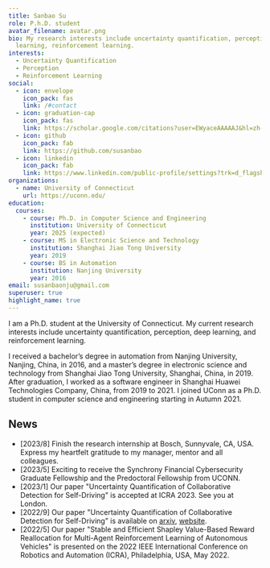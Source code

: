 ```yaml
---
title: Sanbao Su
role: P.h.D. student
avatar_filename: avatar.png
bio: My research interests include uncertainty quantification, perception, deep
  learning, reinforcement learning.
interests:
  - Uncertainty Quantification
  - Perception
  - Reinforcement Learning
social:
  - icon: envelope
    icon_pack: fas
    link: /#contact
  - icon: graduation-cap
    icon_pack: fas
    link: https://scholar.google.com/citations?user=EWyaceAAAAAJ&hl=zh-CN
  - icon: github
    icon_pack: fab
    link: https://github.com/susanbao
  - icon: linkedin
    icon_pack: fab
    link: https://www.linkedin.com/public-profile/settings?trk=d_flagship3_profile_self_view_public_profile
organizations:
  - name: University of Connecticut
    url: https://uconn.edu/
education:
  courses:
    - course: Ph.D. in Computer Science and Engineering
      institution: University of Connecticut
      year: 2025 (expected)
    - course: MS in Electronic Science and Technology
      institution: Shanghai Jiao Tong University
      year: 2019
    - course: BS in Automation
      institution: Nanjing University
      year: 2016
email: susanbaonju@gmail.com
superuser: true
highlight_name: true
---
```

I am a Ph.D. student at the University of Connecticut. My current research interests include uncertainty quantification, perception, deep learning, and reinforcement learning.


I received a bachelor’s degree in automation from Nanjing University, Nanjing, China, in 2016, and a master’s degree in electronic science and technology from Shanghai Jiao Tong University, Shanghai, China, in 2019. After graduation, I worked as a software engineer in Shanghai Huawei Technologies Company, China, from 2019 to 2021. I joined UConn as a Ph.D. student in computer science and engineering starting in Autumn 2021.

## News
* [2023/8] Finish the research internship at Bosch, Sunnyvale, CA, USA. Express my heartfelt gratitude to my manager, mentor and all colleagues.
* [2023/5] Exciting to receive the Synchrony Financial Cybersecurity Graduate Fellowship and the Predoctoral Fellowship from UCONN.
* [2023/1] Our paper "Uncertainty Quantification of Collaborative Detection for Self-Driving" is accepted at ICRA 2023. See you at London.
* [2022/9] Our paper "Uncertainty Quantification of Collaborative Detection for Self-Driving" is available on [arxiv](https://arxiv.org/abs/2209.08162), [website](https://coperception.github.io/double-m-quantification/).
* [2022/5] Our paper "Stable and Efficient Shapley Value-Based Reward Reallocation for Multi-Agent Reinforcement Learning of Autonomous Vehicles" is presented on the 2022 IEEE International Conference on Robotics and Automation (ICRA), Philadelphia, USA, May 2022. 